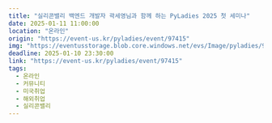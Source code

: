 ```yaml
---
title: "실리콘밸리 백엔드 개발자 곽세영님과 함께 하는 PyLadies 2025 첫 세미나"
date: 2025-01-11 11:00:00
location: "온라인"
origin: "https://event-us.kr/pyladies/event/97415"
img: "https://eventusstorage.blob.core.windows.net/evs/Image/pyladies/97415/ProjectInfo/Cover/d0343e7e9110468b92747f23b0df77f8.png"
deadline: 2025-01-10 23:30:00
link: "https://event-us.kr/pyladies/event/97415"
tags:
  - 온라인
  - 커뮤니티
  - 미국취업
  - 해외취업
  - 실리콘밸리
---
```

